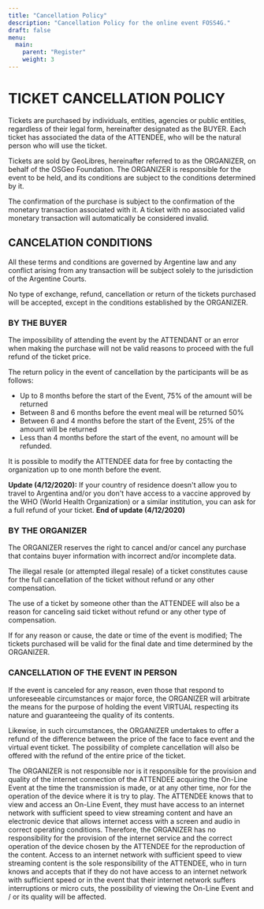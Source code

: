 ```yaml
---
title: "Cancellation Policy"
description: "Cancellation Policy for the online event FOSS4G."
draft: false
menu:
  main:
    parent: "Register"
    weight: 3
---
```


# TICKET CANCELLATION POLICY

Tickets are purchased by individuals, entities, agencies or public entities, regardless of their legal form, hereinafter designated as the BUYER. Each ticket has associated the data of the ATTENDEE, who will be the natural person who will use the ticket.

Tickets are sold by GeoLibres, hereinafter referred to as the ORGANIZER, on behalf of the OSGeo Foundation. The ORGANIZER is responsible for the event to be held, and its conditions are subject to the conditions determined by it.

The confirmation of the purchase is subject to the confirmation of the monetary transaction associated with it. A ticket with no associated valid monetary transaction will automatically be considered invalid.

## CANCELATION CONDITIONS

All these terms and conditions are governed by Argentine law and any conflict arising from any transaction will be subject solely to the jurisdiction of the Argentine Courts.

No type of exchange, refund, cancellation or return of the tickets purchased will be accepted, except in the conditions established by the ORGANIZER.

### BY THE BUYER

The impossibility of attending the event by the ATTENDANT or an error when making the purchase will not be valid reasons to proceed with the full refund of the ticket price. 

The return policy in the event of cancellation by the participants will be as follows:

 * Up to 8 months before the start of the Event, 75% of the amount will be returned
 * Between 8 and 6 months before the event meal will be returned 50%
 * Between 6 and 4 months before the start of the Event, 25% of the amount will be returned
 * Less than 4 months before the start of the event, no amount will be refunded.

It is possible to modify the ATTENDEE data for free by contacting the organization up to one month before the event.

**Update (4/12/2020):**
If your country of residence doesn't allow you to travel to Argentina and/or you don't have access to a vaccine approved by the WHO (World Health Organization) or a similar institution, you can ask for a full refund of your ticket.
**End of update (4/12/2020)**

### BY THE ORGANIZER

The ORGANIZER reserves the right to cancel and/or cancel any purchase that contains buyer information with incorrect and/or incomplete data.

The illegal resale (or attempted illegal resale) of a ticket constitutes cause for the full cancellation of the ticket without refund or any other compensation.

The use of a ticket by someone other than the ATTENDEE will also be a reason for canceling said ticket without refund or any other type of compensation.

If for any reason or cause, the date or time of the event is modified; The tickets purchased will be valid for the final date and time determined by the ORGANIZER.

### CANCELLATION OF THE EVENT IN PERSON

If the event is canceled for any reason, even those that respond to unforeseeable circumstances or major force, the ORGANIZER will arbitrate the means for the purpose of holding the event VIRTUAL respecting its nature and guaranteeing the quality of its contents.

Likewise, in such circumstances, the ORGANIZER undertakes to offer a refund of the difference between the price of the face to face event and the virtual event ticket. The possibility of complete cancellation will also be offered with the refund of the entire price of the ticket.

The ORGANIZER is not responsible nor is it responsible for the provision and quality of the internet connection of the ATTENDEE acquiring the On-Line Event at the time the transmission is made, or at any other time, nor for the operation of the device where it is try to play. The ATTENDEE knows that to view and access an On-Line Event, they must have access to an internet network with sufficient speed to view streaming content and have an electronic device that allows internet access with a screen and audio in correct operating conditions. Therefore, the ORGANIZER has no responsibility for the provision of the internet service and the correct operation of the device chosen by the ATTENDEE for the reproduction of the content. Access to an internet network with sufficient speed to view streaming content is the sole responsibility of the ATTENDEE, who in turn knows and accepts that if they do not have access to an internet network with sufficient speed or in the event that their internet network suffers interruptions or micro cuts, the possibility of viewing the On-Line Event and / or its quality will be affected.

